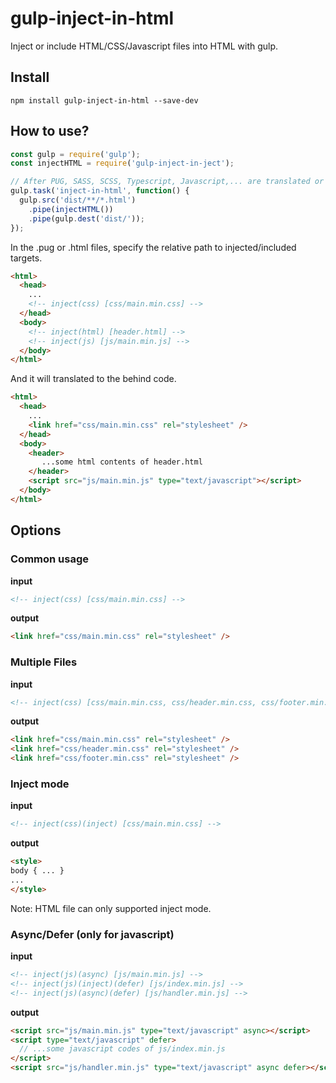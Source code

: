 # gulp-inject-in-html
Inject or include HTML/CSS/Javascript files into HTML with gulp.

## Install

```shell
npm install gulp-inject-in-html --save-dev
```

## How to use?

```javascript
const gulp = require('gulp');
const injectHTML = require('gulp-inject-in-ject');

// After PUG, SASS, SCSS, Typescript, Javascript,... are translated or compiled
gulp.task('inject-in-html', function() {
  gulp.src('dist/**/*.html')
    .pipe(injectHTML())
    .pipe(gulp.dest('dist/'));
});
```

In the .pug or .html files, specify the relative path to injected/included targets.

```html
<html>
  <head>
    ...
    <!-- inject(css) [css/main.min.css] -->
  </head>
  <body>
    <!-- inject(html) [header.html] -->
    <!-- inject(js) [js/main.min.js] -->
  </body>
</html>
```

And it will translated to the behind code.

```html
<html>
  <head>
    ...
    <link href="css/main.min.css" rel="stylesheet" />
  </head>
  <body>
    <header>
       ...some html contents of header.html
    </header>
    <script src="js/main.min.js" type="text/javascript"></script>
  </body>
</html>
```

## Options

### Common usage

**input**

```html
<!-- inject(css) [css/main.min.css] -->
```

**output**

```html
<link href="css/main.min.css" rel="stylesheet" />
```

### Multiple Files

**input**

```html
<!-- inject(css) [css/main.min.css, css/header.min.css, css/footer.min.css] -->
```

**output**

```html
<link href="css/main.min.css" rel="stylesheet" />
<link href="css/header.min.css" rel="stylesheet" />
<link href="css/footer.min.css" rel="stylesheet" />
```

### Inject mode

**input**

```html
<!-- inject(css)(inject) [css/main.min.css] -->
```

**output**

```html
<style>
body { ... }
...
</style>
```

Note: HTML file can only supported inject mode.

### Async/Defer (only for javascript)

**input**

```html
<!-- inject(js)(async) [js/main.min.js] -->
<!-- inject(js)(inject)(defer) [js/index.min.js] -->
<!-- inject(js)(async)(defer) [js/handler.min.js] -->
```

**output**

```html
<script src="js/main.min.js" type="text/javascript" async></script>
<script type="text/javascript" defer>
  // ...some javascript codes of js/index.min.js
</script>
<script src="js/handler.min.js" type="text/javascript" async defer></script>
```
